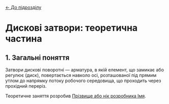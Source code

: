 [<- До підрозділу](README.md)

# Дискові затвори: теоретична частина

## 1. Загальні поняття

Затвори дискові поворотні — арматура, в якій елемент, що замикає або регулює (диск), повертається навколо осі, розташованої під прямим утлом до напрямку потоку робочого середовища, що проходить через прохідний переріз.

Теоретичне заняття розробив [Прізвище або нік розробника Імя](https://github.com). 
